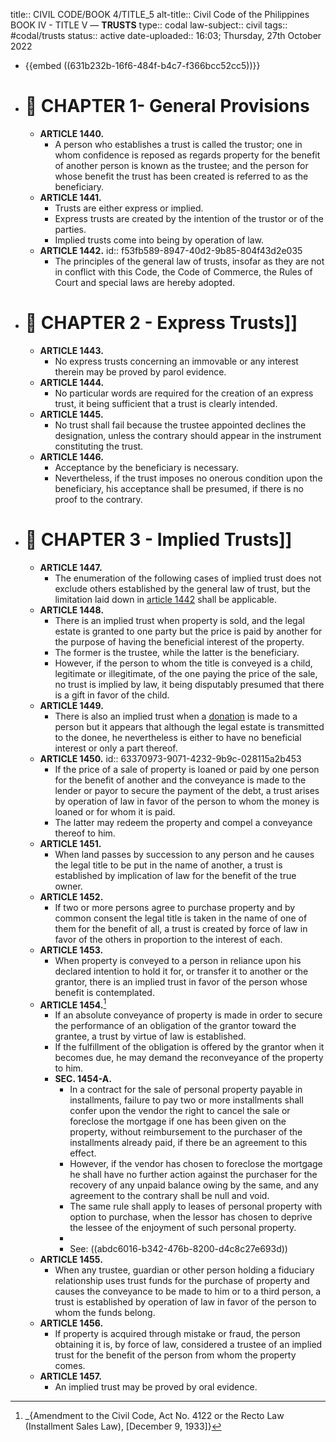 title:: CIVIL CODE/BOOK 4/TITLE_5
alt-title:: Civil Code of the Philippines BOOK IV - TITLE V —  **TRUSTS**
type:: codal
law-subject:: civil
tags:: #codal/trusts
status:: active
date-uploaded:: 16:03; Thursday, 27th October 2022

- {{embed ((631b232b-16f6-484f-b4c7-f366bcc52cc5))}}
- # 🔴 CHAPTER 1- General Provisions
	- **ARTICLE 1440.**
		- A person who establishes a trust is called the trustor; one in whom confidence is reposed as regards property for the benefit of another person is known as the trustee; and the person for whose benefit the trust has been created is referred to as the beneficiary.
	- **ARTICLE 1441.**
		- Trusts are either express or implied.
		- Express trusts are created by the intention of the trustor or of the parties.
		- Implied trusts come into being by operation of law.
	- **ARTICLE 1442.**
	  id:: f53fb589-8947-40d2-9b85-804f43d2e035
		- The principles of the general law of trusts, insofar as they are not in conflict with this Code, the Code of Commerce, the Rules of Court and special laws are hereby adopted.
- # 🔴 CHAPTER 2 - Express Trusts]]
	- **ARTICLE 1443.**
		- No express trusts concerning an immovable or any interest therein may be proved by parol evidence.
	- **ARTICLE 1444.**
		- No particular words are required for the creation of an express trust, it being sufficient that a trust is clearly intended.
	- **ARTICLE 1445.**
		- No trust shall fail because the trustee appointed declines the designation, unless the contrary should appear in the instrument constituting the trust.
	- **ARTICLE 1446.**
		- Acceptance by the beneficiary is necessary.
		- Nevertheless, if the trust imposes no onerous condition upon the beneficiary, his acceptance shall be presumed, if there is no proof to the contrary.
- # 🔴 CHAPTER 3 - Implied Trusts]]
	- **ARTICLE 1447.**
		- The enumeration of the following cases of implied trust does not exclude others established by the general law of trust, but the limitation laid down in [article 1442](((f53fb589-8947-40d2-9b85-804f43d2e035))) shall be applicable.
	- **ARTICLE 1448.**
		- There is an implied trust when property is sold, and the legal estate is granted to one party but the price is paid by another for the purpose of having the beneficial interest of the property.
		- The former is the trustee, while the latter is the beneficiary.
		- However, if the person to whom the title is conveyed is a child, legitimate or illegitimate, of the one paying the price of the sale, no trust is implied by law, it being disputably presumed that there is a gift in favor of the child.
	- **ARTICLE 1449.**
		- There is also an implied trust when a [donation]([[Donations]]) is made to a person but it appears that although the legal estate is transmitted to the donee, he nevertheless is either to have no beneficial interest or only a part thereof.
	- **ARTICLE 1450.**
	  id:: 63370973-9071-4232-9b9c-028115a2b453
		- If the price of a sale of property is loaned or paid by one person for the benefit of another and the conveyance is made to the lender or payor to secure the payment of the debt, a trust arises by operation of law in favor of the person to whom the money is loaned or for whom it is paid.
		- The latter may redeem the property and compel a conveyance thereof to him.
	- **ARTICLE 1451.**
		- When land passes by succession to any person and he causes the legal title to be put in the name of another, a trust is established by implication of law for the benefit of the true owner.
	- **ARTICLE 1452.**
		- If two or more persons agree to purchase property and by common consent the legal title is taken in the name of one of them for the benefit of all, a trust is created by force of law in favor of the others in proportion to the interest of each.
	- **ARTICLE 1453.**
		- When property is conveyed to a person in reliance upon his declared intention to hold it for, or transfer it to another or the grantor, there is an implied trust in favor of the person whose benefit is contemplated.
	- **ARTICLE 1454.**[^1]
		- If an absolute conveyance of property is made in order to secure the performance of an obligation of the grantor toward the grantee, a trust by virtue of law is established.
		- If the fulfillment of the obligation is offered by the grantor when it becomes due, he may demand the reconveyance of the property to him.
		- **SEC. 1454-A.**
			- In a contract for the sale of personal property payable in installments, failure to pay two or more installments shall confer upon the vendor the right to cancel the sale or foreclose the mortgage if one has been given on the property, without reimbursement to the purchaser of the installments already paid, if there be an agreement to this effect.
			- However, if the vendor has chosen to foreclose the mortgage he shall have no further action against the purchaser for the recovery of any unpaid balance owing by the same, and any agreement to the contrary shall be null and void.
			- The same rule shall apply to leases of personal property with option to purchase, when the lessor has chosen to deprive the lessee of the enjoyment of such personal property.
			- [^1]: _{Amendment to the Civil Code, Act No. 4122 or the Recto Law (Installment Sales Law), [December 9, 1933]}
			- See: ((abdc6016-b342-476b-8200-d4c8c27e693d))
	- **ARTICLE 1455.**
		- When any trustee, guardian or other person holding a fiduciary relationship uses trust funds for the purchase of property and causes the conveyance to be made to him or to a third person, a trust is established by operation of law in favor of the person to whom the funds belong.
	- **ARTICLE 1456.**
		- If property is acquired through mistake or fraud, the person obtaining it is, by force of law, considered a trustee of an implied trust for the benefit of the person from whom the property comes.
	- **ARTICLE 1457.**
		- An implied trust may be proved by oral evidence.